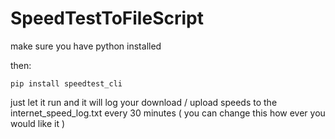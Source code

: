 ﻿# SpeedTestToFileScript
make sure you have python installed 

then:

``
pip install speedtest_cli
``

just let it run and it will log your download / upload speeds to the internet_speed_log.txt every 30 minutes ( you can change this how ever you would like it )

